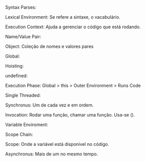 Syntax Parses:

Lexical Environment: Se refere a sintaxe, o vacabulário.

Execution Context: Ajuda a gerenciar o código que está rodando.

Name/Value Pair:

Object: Coleção de nomes e valores pares

Global:

Hoisting:

undefined:

Execution Phase: Global > this > Outer Environment > Runs Code

Single Threaded:

Synchronus: Um de cada vez e em ordem.

Invocation: Rodar uma função, chamar uma função. Usa-se ().

Variable Enviroment: 

Scope Chain:

Scope: Onde a variável está disponivel no código.

Asynchronus: Mais de um no mesmo tempo.
